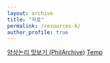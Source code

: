 ```yaml
---
layout: archive
title: "자료"
permalink: /resources-k/
author_profile: true
---
```


[양상논리 맛보기 (PhilArchive)](https://philpapers.org/rec/TRUTEK)
[Temp](https://docs.google.com/presentation/d/1-jDoPs-xptbEJdepcQt3CoqjFLkOsRrVIUF8QjIooxE/edit?usp=sharing)
